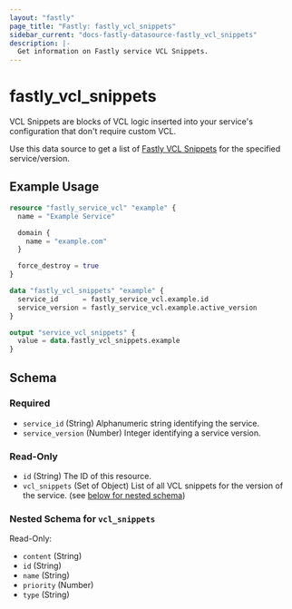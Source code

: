 ```yaml
---
layout: "fastly"
page_title: "Fastly: fastly_vcl_snippets"
sidebar_current: "docs-fastly-datasource-fastly_vcl_snippets"
description: |-
  Get information on Fastly service VCL Snippets.
---
```


# fastly_vcl_snippets

VCL Snippets are blocks of VCL logic inserted into your service's configuration that don't require custom VCL.

Use this data source to get a list of [Fastly VCL Snippets][1] for the specified service/version.

## Example Usage

```terraform
resource "fastly_service_vcl" "example" {
  name = "Example Service"

  domain {
    name = "example.com"
  }

  force_destroy = true
}

data "fastly_vcl_snippets" "example" {
  service_id      = fastly_service_vcl.example.id
  service_version = fastly_service_vcl.example.active_version
}

output "service_vcl_snippets" {
  value = data.fastly_vcl_snippets.example
}
```

[1]: https://www.fastly.com/documentation/reference/api/vcl-services/snippet/

<!-- schema generated by tfplugindocs -->
## Schema

### Required

- `service_id` (String) Alphanumeric string identifying the service.
- `service_version` (Number) Integer identifying a service version.

### Read-Only

- `id` (String) The ID of this resource.
- `vcl_snippets` (Set of Object) List of all VCL snippets for the version of the service. (see [below for nested schema](#nestedatt--vcl_snippets))

<a id="nestedatt--vcl_snippets"></a>
### Nested Schema for `vcl_snippets`

Read-Only:

- `content` (String)
- `id` (String)
- `name` (String)
- `priority` (Number)
- `type` (String)
